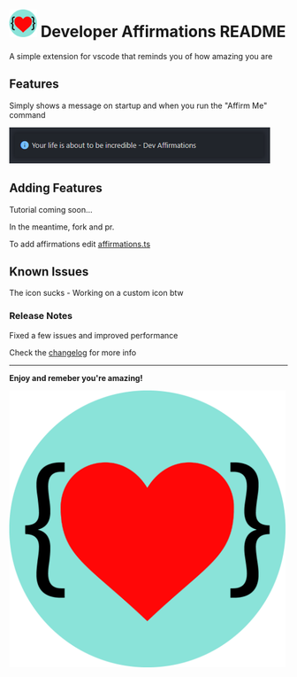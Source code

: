 # <img src="./assets/icon.png" alt="icon" width="50"/> Developer Affirmations README

A simple extension for vscode that reminds you of how amazing you are

## Features

Simply shows a message on startup and when you run the "Affirm Me" command

![Demo](assets/demo.png)

## Adding Features

Tutorial coming soon...

In the meantime, fork and pr.

To add affirmations edit [affirmations.ts](src/lib/affirmations.ts)

## Known Issues

The icon sucks - Working on a custom icon btw

### Release Notes

Fixed a few issues and improved performance

Check the [changelog](https://github.com/jamesinaxx/vscode-devaffirmations/blob/public/CHANGELOG.md) for more info

---

**Enjoy and remeber you're amazing!**

<img src="./assets/icon.png" alt="icon" width="500"/>
